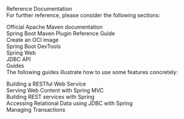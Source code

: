 
Reference Documentation<br>
For further reference, please consider the following sections:<br>

Official Apache Maven documentation<br>
Spring Boot Maven Plugin Reference Guide<br>
Create an OCI image<br>
Spring Boot DevTools<br>
Spring Web<br>
JDBC API<br>
Guides<br>
The following guides illustrate how to use some features concretely:<br>

Building a RESTful Web Service<br>
Serving Web Content with Spring MVC<br>
Building REST services with Spring<br>
Accessing Relational Data using JDBC with Spring<br>
Managing Transactions<br>
